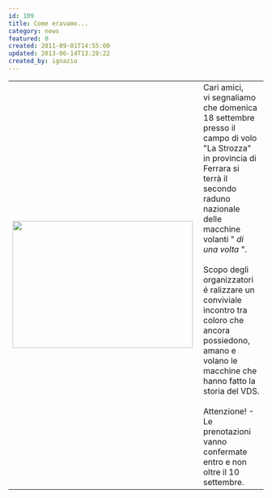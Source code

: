 ```yaml
---
id: 109
title: Come eravamo...
category: news
featured: 0
created: 2011-09-01T14:55:00
updated: 2013-06-14T13:28:22
created_by: ignazio
---
```

<table border="0">
 <tbody>
  <tr>
   <td>
    <img border="0" height="251" src="images/stories/2011-come-eravamo-volantino.jpg" style="float: left; padding-right: 5px;" width="356"/>
   </td>
   <td valign="top">
    Cari amici,
    <br/>
    vi segnaliamo che domenica 18 settembre presso il campo di volo "La Strozza" in provincia di Ferrara si terrà il secondo raduno nazionale delle macchine volanti "
    <em>
     di una volta
    </em>
    ".
    <br/>
    <br/>
    Scopo degli organizzatori é ralizzare un conviviale incontro tra coloro che ancora possiedono, amano e volano le macchine che hanno fatto la storia del VDS.
    <br/>
    <br/>
    Attenzione! - Le prenotazioni vanno confermate entro e non oltre il 10 settembre.
   </td>
  </tr>
 </tbody>
</table>
